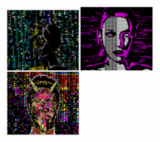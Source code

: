   <body display="flex">
    <div display="grid" grid-template-columns="33% 33% 33%">
      <img src="image1.gif" width="33%" height="33%"/>
      <img src="image3.gif" width="33%" height="33%"/>
      <img src="image2.gif" width="33%" height="33%"/>
    </div>
  <body>
